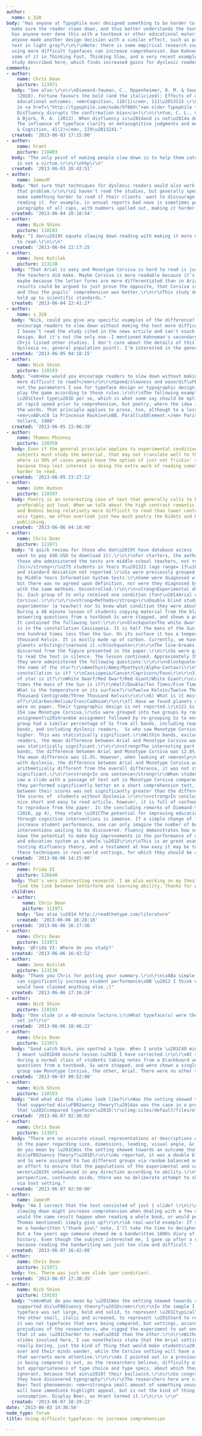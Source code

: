 ```yaml
---
author:
  name: s_328
body: "Has anyone at Typophile ever designed something to be harder to read on purpose--to
  make sure the reader slows down, and thus better understands the text? In particular,
  has anyone ever done this with a textbook or other educational materials? Or has
  anyone made another design decision with a similar effect, such as printing the
  text in light gray?\r\n\r\nNote: there is some empirical research suggesting that
  using more difficult typefaces can increase comprehension. Dan Kahneman discusses
  some of it in Thinking Fast, Thinking Slow, and a very recent example is the new
  study described here, which finds increased gains for dyslexic readers:\r\n\r\nhttp://www.telegraph.co.uk/education/educationnews/10089102/Hard-to-read-fonts-can-boost-pupil-results-by-up-to-a-fifth.html"
comments:
- author:
    name: Chris Dean
    picture: 111971
  body: "See also:\r\n\r\nDiemand-Yauman, C., Oppenheimer, D. M. & Vaughan, E. B.
    (2010). Fortune favours the bold (and the italicized): Effects of disfluency on
    educational outcomes. <em>Cognition, 118(1)</em>, 111\u2013115.\r\n\r\n(discussed
    in <a href=\"http://typophile.com/node/97809\">an older Typophile thread  \u2014
    Disfluency disrupts the confirmation bias</a>)\r\n\r\nYue, C. L., Castel, A. A.
    & Bjork, R. A. (2013). When disfluency is\u2014and is not\u2014a desirable difficulty:
    The influence of typeface clarity on metacognitive judgments and memory. <em>Memory
    & Cognition, 41(2)</em>, 229\u2013241."
  created: '2013-06-03 17:15:00'
- author:
    name: hrant
    picture: 110403
  body: "The only point of making people slow down is to help them catch typos. Sloth
    is not a virtue.\r\n\r\nhhp\r\n"
  created: '2013-06-03 20:42:51'
- author:
    name: JamesM
  body: "Not sure that techniques for dyslexic readers would also work for folks without
    that problem.\r\n\r\nI haven't read the studies, but generally speaking designers
    make something harder to read if their clients  want to discourage folks from
    reading it. For example, in annual reports bad news is sometimes put in dense
    paragraphs of all caps, with numbers spelled out, making it harder to read."
  created: '2013-06-04 20:10:54'
- author:
    name: Nick Shinn
    picture: 110193
  body: "I don\u2019t equate slowing down reading with making it more dif\uFB01cult
    to read.\r\n\r\n"
  created: '2013-06-04 22:17:25'
- author:
    name: Jens Kutilek
    picture: 113138
  body: "That Arial is easy and Monotype Corsiva is hard to read is just an assumption
    the teachers did make. Maybe Corsiva is more readable because it's an italic,
    maybe because the letter forms are more differentiated than in Arial. The same
    results could be argued to just prove the opposite, that Corsiva is more readable
    and thus the pupils' comprehension was better.\r\n\r\nThis study doesn't really
    hold up to scientific standards."
  created: '2013-06-04 22:41:27'
- author:
    name: s_328
  body: "Nick, could you give any specific examples of the difference? How would you
    encourage readers to slow down without making the text more difficult to read?\r\n\r\nJens,
    I haven't read the study cited in the news article and can't vouch for its research
    design. But it's not the only one--I mentioned Kahneman's secondary work, and
    Chris listed other studies. I don't care about the details of this study (or the
    dyslexia vs. general population point). I'm interested in the general principle."
  created: '2013-06-05 04:18:15'
- author:
    name: Nick Shinn
    picture: 110193
  body: "<em>How would you encourage readers to slow down without making the text
    more difficult to read?</em>\r\n\r\nSpeed/slowness and ease/dif\uFB01culty are
    not the parameters I use for typeface design or typographic design. I prefer not
    play the game according to those rules.\r\n\r\nThe following example isn\u2019t
    \u201Ctext type\u201D per se, which is what some say should be optimally decoded
    at rapid speed prior to comprehension, but poetry, where the idea is to savour
    the words. That principle applies to prose, too, although to a lesser extent.\r\n\r\n\r\n[img:sites/default/files/old-images/Poem4_4132.png]\r\nVerlaine:
    <em>\xAB\xC0 la Princesse Roukine\xBB, Parall\xE8lement.</em> Paris, Ambroise
    Vollard, 1900"
  created: '2013-06-05 23:06:39'
- author:
    name: Thomas Phinney
    picture: 128358
  body: Even if the general principle applies to experimental conditions where the
    subjects must study the material, that may not translate well to the real world,
    where in 99% of cases people have the option of just not frickin' reading it,
    because they lost interest in doing the extra work of reading something that was
    harder to read.
  created: '2013-06-05 23:27:12'
- author:
    name: John Hudson
    picture: 110397
  body: Poetry is an interesting case of text that generally calls to be read slowly,
    preferably out loud. When we talk about the high contrast romantic types of Didot
    and Bodoni being relatively more difficult to read than lower contrast, oblique
    axis types, we often overlook just how much poetry the Didots and Bodoni were
    publishing.
  created: '2013-06-06 04:10:40'
- author:
    name: Chris Dean
    picture: 111971
  body: "A quick review for those who don\u2019t have database access (or don\u2019t
    want to pay $40.USD to download it).\r\n\r\nFor starters, the authour\u2019s and
    those who administered the tests are middle-school teachers, not research scientists.\r\n\r\n<strong>Subjects
    (Ss)</strong>\r\n275 students in Years 9\u201311 (age range= 13\u201316 years).\r\nMean
    and standard deviation not reported.\r\nSs were previously grouped into four \u201Cbands\u201D
    by Middle Years Information System tests.\r\nSome were diagnosed with Dyslexya,
    but there was no agreed upon definition, nor were they diagnosed by the same person
    with the same methods. Uncontrolled.\r\n\r\n<strong>Experimental design</strong>\r\nBetween
    Ss. Each group of Ss only received one condition (font\u2014Arial or Monotype
    Corsiva).\r\n\r\n\r\n<strong>Methods</strong>\r\nDouble blind study. Neither the
    experimenter (a teacher) nor Ss knew what condition they were about to administer/receive.
    During a 40 minute lesson of students copying material from the blackboard and
    answering questions from a textbook Ss were stopped, and shown a powerpoint slide.
    It contained the following text:\r\n\r\n<blockquote>The white dwarf star Amethyst
    is in the constellation Cassiopeia. It is half the mass of the Sun but has a diameter
    one hundred times less than the Sun. On its surface it has a temperature of twelve
    thousand Kelvin. It is mostly made up of carbon. Currently, we have found three
    planets orbiting\r\naround it.</blockquote>\r\n\r\nThe line-breaks can not be
    discerned from the figure presented in the paper.\r\n\r\nSs were given 90 seconds
    to read the text in silence. The lesson continued. Approximately 35 minutes later,
    they were administered the following questions:\r\n\r\n<blockquote>1) What is
    the name of the star?\r\nAmethyst/Amey/Myethyst/Alpha-Centauri\r\n\r\n2) In which
    constellation is it? \r\nCassiopeia/Cancer/Capricorn/Pavo\r\n\r\n3) What type
    of star is it?\r\nWhite Dwarf/Red Dwarf/Red Giant/White Giant\r\n\r\n4) How many
    times the mass of the Sun is it?\r\nHalf/Double/Ten Times/Five Times\r\n\r\n5)
    What is the temperature on its surface?\r\nTwelve Kelvin/Twelve Thousand Kelvin/Twelve
    Thousand Centigrade/Three Thousand Kelvin\r\n\r\n6) What is it mostly made up
    of?\r\nCarbon/Helium/Iron/Cadmium\r\n\r\n7) Have we found planets orbiting it?\r\nYes/No</blockquote>\r\n\r\nThey
    were on paper. Their typographic design is not reported.\r\n121 Ss saw Arial,
    154 saw Monotype Corsiva.\r\nSs were grouped into two groups by random balanced
    assignment\u2014random assignment followed by re-grouping Ss to ensure that each
    group had a similar percentage of Ss from all bands, including readers with Dyslexia.\r\n\r\n<strong>Results</strong>\r\nAcross
    bands, and including dyslexic readers,  Ss who saw Monotype Corsiva scored 12.8%
    higher. This was statistically significant.\r\nWithin bands, excluding dyslexic
    readers, the mean difference between Arial and Monotype Corsiva was 11.5%. This
    was statistically significant.\r\n\r\n<strong>The interesting part of the results</strong>\r\nAcross
    bands, the difference between Arial and Monotype Corsiva was 12.8%. Within bands,
    the mean difference was 11.5%. However, when looking at <em>only</em> readers
    with dyslexia, the difference between Arial and Monotype Corsiva was 19%. While
    arithmetically different from the overall difference, it was not statiscically
    significant.\r\n\r\n<strong>In one sentence</strong>\r\nWhen students with Dyslexia
    saw a slide with a passage of text set in Monotype Corsiva compared to Arial ,
    they performed significantly better on a short comprehension test, but the <em>difference</em>
    between their scores was not significantly greater than the difference between
    the scores of  students without Dyslexia.\r\n\r\n<strong>In conclusion</strong>\r\nA
    nice short and easy to read article. however, it is full of confounds and impossible
    to reproduce from the paper. In the concluding remarks of Diemand-Yauman et al.
    (2010, pp 4), they state \u201CThe potential for improving educational practices
    through cognitive interventions is immense. If a simple change of font can significantly
    increase student performance, one can only imagine the number of beneficial cognitive
    interventions waiting to be discovered. Fluency demonstrates how small interventions
    have the potential to make big improvements in the performance of our students
    and education system as a whole.\u201D\r\n\r\nThis is an great example of non-scientists
    testing disfluency theory, and a testament at how easy it may be to implement
    these techniques in real-world settings, for which they should be applauded."
  created: '2013-06-06 14:25:00'
- author:
    name: Frida VI
    picture: 126640
  body: That's very interesting research. I am also working on my thesis, trying to
    find the link between letterform and learning ability. Thanks for posting!
  children:
  - author:
      name: Chris Dean
      picture: 111971
    body: "See also \u2014 http://readthetype.com/literature"
    created: '2013-06-06 16:28:16'
  created: '2013-06-06 16:17:56'
- author:
    name: Chris Dean
    picture: 111971
  body: '@Frida VI: Where do you study?'
  created: '2013-06-06 16:42:52'
- author:
    name: Jens Kutilek
    picture: 113138
  body: "Thank you Chris for posting your summary.\r\n\r\n\xABa simple change of font
    can significantly increase student performance\xBB \u2013 I think no typographer
    would have claimed anything else ;)"
  created: '2013-06-06 17:16:24'
- author:
    name: Nick Shinn
    picture: 110193
  body: "One slide in a 40-minute lecture.\r\nWhat typeface(s) were the other slides
    set in?\r\n"
  created: '2013-06-06 18:46:22'
- author:
    name: Chris Dean
    picture: 111971
  body: "Good catch Nick, you spotted a typo. When I wrote \u201C40 minute lecture,\u201D
    I meant \u201D40 minute lesson.\u201D I have corrected.\r\n\r\nAt some point,
    during a normal class of students taking notes from a blackboard and answering
    questions from a textbook, Ss were stopped, and were shown a single slide. One
    group saw Monotype Corsiva, the other, Arial. There were no other slides."
  created: '2013-06-07 00:52:00'
- author:
    name: Nick Shinn
    picture: 110193
  body: "And what did the slides look like?\r\nWas the setting skewed towards an outcome
    that supported dis\uFB02uency theory?\u2014as was the case in a previous experimented
    that \u201Ccompared typefaces\u201D:\r\n[img:sites/default/files/old-images/sample_font_6300.png]\r\n"
  created: '2013-06-07 02:30:02'
- author:
    name: Chris Dean
    picture: 111971
  body: "There are no accurate visual representations or descriptions of the slides
    in the paper regarding size, dimensions, leading, visual angle, &c.\r\n\r\nWhat
    do you mean by \u201CWas the setting skewed towards an outcome that supported
    dis\uFB02uency theory?\u201D\r\n\r\nAs reported, it was a double blind study,
    and Ss were assigned to two different groups via random balanced assignment in
    an effort to ensure that the populations of the experimental and control groups
    weren\u2019t unbalanced in any direction according to ability.\r\n\r\nFrom my
    perspective, confounds aside, there was no deliberate attempt to skew the results
    via text setting."
  created: '2013-06-07 02:50:00'
- author:
    name: JamesM
  body: "Am I correct that the test consisted of just 1 slide? \r\n\r\nI can see how
    slowing down might increase comprehension when dealing with a few sentences. But
    would the same result happen when reading a whole book, or would people (like
    Thomas mentioned) simply give up?\r\n\r\nA real-world example: If someone sends
    me a handwritten \"thank you\" note, I'll take the time to decipher the writing.
    But a few years ago someone showed me a handwritten 1800s diary of our church
    history. Even though the subject interested me, I gave up after a couple of pages
    because reading the handwriting was just too slow and difficult."
  created: '2013-06-07 16:42:08'
- author:
    name: Chris Dean
    picture: 111971
  body: Yes. There was just one slide (per condition).
  created: '2013-06-07 17:30:35'
- author:
    name: Nick Shinn
    picture: 110193
  body: "<em>What do you mean by \u201CWas the setting skewed towards an outcome that
    supported dis\uFB02uency theory?\u201D</em>\r\n\r\nIn the sample I posted, one
    typeface was set large, bold and solid, to represent \u201Ctypical\u201D, and
    the other small, italic and screened, to represent \u201Chard to read\u201D. So,
    it was not typefaces that were being compared, but settings, according to the
    prejudices of the researchers, who rigged the experiment to set one typeface so
    that it was \u201Charder to read\u201D than the other.\r\n\r\nWithout seeing the
    slides involved here, I can nonetheless state that the Arial setting will look
    really boring, just the kind of thing that would make students\u2019 eyes glaze
    over and their minds wander, while the Corsiva setting will have a degree of novelty
    that warrants more attention.\r\n\r\nAs I pointed out in a previous thread, what
    is being compared is not, as the researchers believe, difficulty of typeface,
    but appropriateness of type choice and type specs, about which they are somewhat
    ignorant, because that ain\u2019t their bailiwick.\r\n\r\nSo congratulations,
    they have discovered typography!\r\n\r\nThe researchers here are victims of the
    Beer Test phenomenon: <em><strong>a small amount of something unusual</strong></em>
    will have immediate highlight appeal, but is not the kind of thing for prolonged
    consumption. Display Beer, as Hrant termed it.\r\n\r\n \r\n"
  created: '2013-06-07 18:29:22'
date: '2013-06-03 14:36:56'
node_type: forum
title: Using difficult typefaces--to increase comprehension

---
```

